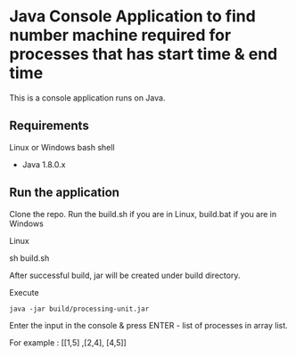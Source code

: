# Java Console Application to find number machine required for processes that has start time & end time

This is a console application runs on Java. 


## Requirements 

Linux or Windows bash shell

- Java 1.8.0.x

## Run the application

Clone the repo. Run the build.sh if you are in Linux, build.bat if you are in Windows

Linux

sh build.sh

After successful build, jar will be created under build directory.

Execute

```
java -jar build/processing-unit.jar
```

Enter the input in the console & press ENTER - list of processes in array list.

For example :
[[1,5] ,[2,4], [4,5]] 

